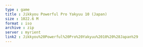 ```yaml
---
type : game
title : Jikkyou Powerful Pro Yakyuu 10 (Japan)
size : 1022.6 M
format : iso
archive : zip
server : myrient
link2 : Jikkyou%20Powerful%20Pro%20Yakyuu%2010%20%28Japan%29
---
```

